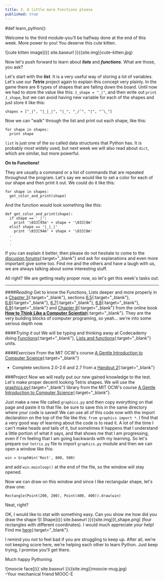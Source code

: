 ```yaml
---
title: 3. A little more Functions please
published: true
---
```


#def learn_python(): 

Welcome to the third module–you’ll be halfway done at the end of this week. More power to you! You deserve this cute kitten.

![cute kitten image]({{ site.baseurl }}{{site.img}}cute-kitten.jpg)

Now let's push forward to learn about ___lists___ and ___functions___. What are those, you ask? 

Let's start with the ___list___. It is a very useful way of storing a lot of variables. Let's use our ___Tetris___ project again to explain this concept very plainly. In the game there are 6 types of shapes that are falling down the board. Until now we had to store the value like this: `J_shape = "_|"`, and then write out `print J_shape`, but we can avoid having new variable for each of the shapes and just store it like this:

	shapes = ["_|", "|_|_|", "|_", "_/˜", "|", "˜\_"]
	
Now we can "walk" through the list and print out each shape, like this:

	for shape in shapes:
	  print shape
	  
`list` is just one of the so called data structures that Python has. It is probably most widely used, but next week we will also read about `dict`, which are similar, but more powerful.

__On to Functions!__

They are usually a command or a list of commands that are repeated throughout the program. Let's say we would like to set a color for each of our shape and then print it out. We could do it like this:

	for shape in shapes:
	  get_color_and_print(shape)
	  
And the function would look something like this:
	
	def get_color_and_print(shape):
	  if shape == '_|':
	    print '\033[95m' + shape + '\033[0m'
	  elsif shape == '|_|_|'
	    print '\033[94m' + shape + '\033[0m'
	  .
	  .
	  .
	  
If you can explain it better, then please do not hesitate to come to the [discusion forums](http://discourse.p2pu.org/c/gentle-introduction-to-python){:target="_blank"} and ask for explanations and even more important give some too. Find me and the others and have a laugh with us, we are always talking about some interesting stuff.
	
All right? We are getting really proper now, so let's get this week's tasks out: 

---

####_Reading_
Get to know the Functions, Lists deeper and more properly in a [Chapter 3](http://www.greenteapress.com/thinkpython/thinkCSpy/html/chap03.html){:target="_blank"}, sections [6.5](http://www.greenteapress.com/thinkpython/thinkCSpy/html/chap06.html#5){:target="_blank"}, [6.6](http://www.greenteapress.com/thinkpython/thinkCSpy/html/chap06.html#6){:target="_blank"}, [6.7](http://www.greenteapress.com/thinkpython/thinkCSpy/html/chap06.html#7){:target="_blank"}, [6.8](http://www.greenteapress.com/thinkpython/thinkCSpy/html/chap06.html#8){:target="_blank"}, [6.9](http://www.greenteapress.com/thinkpython/thinkCSpy/html/chap06.html#9){:target="_blank"} and [Chapter 8](http://www.greenteapress.com/thinkpython/thinkCSpy/html/chap08.html){:target="_blank"} from the online book [__How to Think Like a Computer Scientist__](http://www.greenteapress.com/thinkpython/thinkCSpy/html/index.html){:target="_blank"}. They are the very building blocks of computer programing, so yeah... we're into some serious depth now. 

####_Trying it out_
We will be typing and thinking away at Codecademy doing [Functions](http://www.codecademy.com/tracks/python){:target="_blank"}, [Lists and functions](http://www.codecademy.com/tracks/python){:target="_blank"} units.


####_Exercises_
From the MIT OCW's course [A Gentle Introduction to Computer Science](http://ocw.mit.edu/courses/electrical-engineering-and-computer-science/6-189-a-gentle-introduction-to-programming-using-python-january-iap-2011){:target="_blank"}

* Complete sections 2.0-2.6 and 2.7 from a [Handout 2](http://ocw.mit.edu/courses/electrical-engineering-and-computer-science/6-189-a-gentle-introduction-to-programming-using-python-january-iap-2011/assignments/MIT6_189IAP11_hw2.pdf){:target="_blank"}

###Project
Now we will really put our new gained knowledge to the test. Let's make proper decentl looking Tetris shapes. We will use the [graphics.py](http://ocw.mit.edu/courses/electrical-engineering-and-computer-science/6-189-a-gentle-introduction-to-programming-using-python-january-iap-2011/assignments/graphics.py){:target="_blank"} library from the MIT OCW's course [A Gentle Introduction to Computer Science](http://ocw.mit.edu/courses/electrical-engineering-and-computer-science/6-189-a-gentle-introduction-to-programming-using-python-january-iap-2011){:target="_blank"}. 

Just make a new file called `graphics.py` and then copy everything on that page and paste it to that file. be sure to save this in the same directory where your code is saved! We can use all of this code now with the import declaration on the top of the file like this: `from graphics import *`. I find that a very good way of learning about the code is to read it. A lot of the time I can't make heads and tails of it, but sometimes it happens that I understand a little portion of what it says, and that shows me that I am progressing, even if I'm feeling that I am going backwards with my learning.
So let's prepare our `tetris.py` file to import `graphics.py` module and then we can open a window like this: 

	win = GraphWin('Rect', 800, 500)
	
and add `win.mainloop()` at the end of the file, so the window will stay opened.

Now we can draw on this window and since I like rectangular shape, let's draw one:

	Rectangle(Point(200, 200), Point(400, 400)).draw(win)

Neat, right?

OK, I would like to stat with something easy. Can you show me how did you draw the shape ![I Shape]({{ site.baseurl }}{{site.img}}I_shape.png) (four rectangles with different coordinates). I would much appreciate your help! Find me [here](http://discourse.p2pu.org/c/gentle-introduction-to-python){:target="_blank"}.



I remind you not to feel bad if you are struggling to keep up. After all, we’re not keeping score here, we’re helping each other to learn Python. Just keep trying, I promise you'll get there.



Much happy Pythoning.

![moocie face]({{ site.baseurl }}{{site.img}}moocie-mug.jpg)  
–Your mechanical friend MOOC-E
